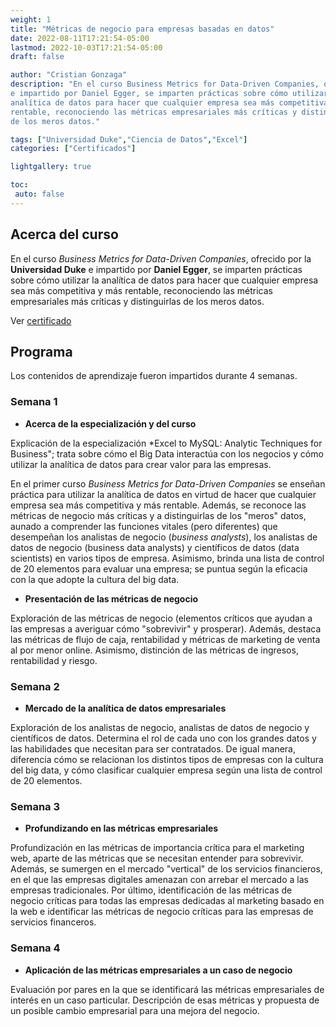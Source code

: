 ```yaml
---
weight: 1
title: "Métricas de negocio para empresas basadas en datos"
date: 2022-08-11T17:21:54-05:00
lastmod: 2022-10-03T17:21:54-05:00
draft: false

author: "Cristian Gonzaga"
description: "En el curso Business Metrics for Data-Driven Companies, ofrecido por la Universidad Duke
e impartido por Daniel Egger, se imparten prácticas sobre cómo utilizar la 
analítica de datos para hacer que cualquier empresa sea más competitiva y más
rentable, reconociendo las métricas empresariales más críticas y distinguirlas 
de los meros datos."

tags: ["Universidad Duke","Ciencia de Datos","Excel"]
categories: ["Certificados"]

lightgallery: true

toc:
 auto: false
---
```

<!--more-->

## Acerca del curso
En el curso *Business Metrics for Data-Driven Companies*, ofrecido por la **Universidad Duke**
e impartido por **Daniel Egger**, se imparten prácticas sobre cómo utilizar la 
analítica de datos para hacer que cualquier empresa sea más competitiva y más
rentable, reconociendo las métricas empresariales más críticas y distinguirlas 
de los meros datos.

Ver [certificado](https://coursera.org/share/622d9cb0726e4f11eff074a60a325306)


## Programa

Los contenidos de aprendizaje fueron impartidos durante 4 semanas.

### Semana 1
* **Acerca de la especialización y del curso**

Explicación de la especialización *Excel to MySQL: Analytic Techniques for Business";
trata sobre cómo el Big Data interactúa con los negocios y cómo utilizar la analítica
de datos para crear valor para las empresas.

En el primer curso *Business Metrics for Data-Driven Companies* se enseñan práctica
para utilizar la analítica de datos en virtud de hacer que cualquier empresa sea más 
competitiva y más rentable. Además, se reconoce las métricas de negocio más críticas y a distinguirlas
de los "meros" datos, aunado a comprender las funciones vitales (pero diferentes) que desempeñan
los analistas de negocio (*business analysts*), los analistas de datos de negocio 
(business data analysts) y científicos de datos (data scientists) en varios tipos de empresa. 
Asimismo, brinda una lista de control de 20 elementos para evaluar una empresa; se puntua
según la eficacia con la que adopte la cultura del big data.


* **Presentación de las métricas de negocio**

Exploración de las métricas de negocio (elementos críticos que ayudan a las empresas a averiguar cómo 
"sobrevivir" y prosperar). Además, destaca las métricas de flujo de caja, rentabilidad
y métricas de marketing de venta al por menor online. Asimismo, distinción de las métricas
de ingresos, rentabilidad y riesgo.

### Semana 2
* **Mercado de la analítica de datos empresariales**

Exploración de los analistas de negocio, analistas de datos de negocio y científicos de datos.
Determina el rol de cada uno con los grandes datos y las habilidades que necesitan para 
ser contratados. De igual manera, diferencia cómo se relacionan los distintos tipos
de empresas con la cultura del big data, y cómo clasificar cualquier empresa según una lista
de control de 20 elementos. 


### Semana 3
* **Profundizando en las métricas empresariales**

Profundización en las métricas de importancia crítica para el marketing web, aparte
de las métricas que se necesitan entender para sobrevivir. Además, se sumergen en el 
mercado "vertical" de los servicios financieros, en el que las empresas digitales
amenazan con arrebar el mercado a las empresas tradicionales. Por último, identificación
de las métricas de negocio críticas para todas las empresas dedicadas al marketing 
basado en la web e identificar las métricas de negocio críticas para las empresas
de servicios financeros.

### Semana 4
* **Aplicación de las métricas empresariales a un caso de negocio**

Evaluación por pares en la que se identificará las métricas empresariales de interés
en un caso particular. Descripción de esas métricas y propuesta de un posible cambio empresarial
para una mejora del negocio.